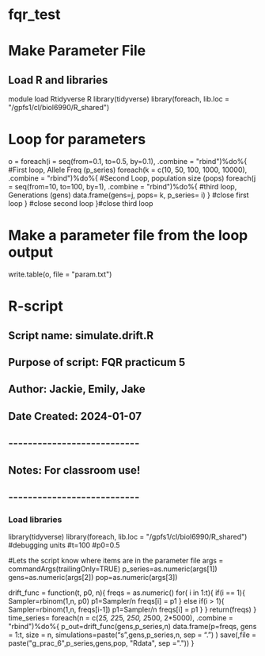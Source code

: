 # fqr_test

# Make Parameter File
## Load R and libraries

module load Rtidyverse
R
library(tidyverse)
library(foreach, lib.loc = "/gpfs1/cl/biol6990/R_shared")

# Loop for parameters
o = foreach(i = seq(from=0.1, to=0.5, by=0.1), .combine = "rbind")%do%{ #First loop, Allele Freq (p_series)
foreach(k = c(10, 50, 100, 1000, 10000), .combine = "rbind")%do%{ #Second Loop, population size (pops)
foreach(j = seq(from=10, to=100, by=1), .combine = "rbind")%do%{  #third loop, Generations (gens)
data.frame(gens=j, pops= k, p_series= i) } #close first loop
 } #close second loop
 }#close third loop
 # Make a parameter file from the loop output
 write.table(o, file = "param.txt")

# R-script
## Script name: simulate.drift.R
## Purpose of script: FQR practicum 5
## Author: Jackie, Emily, Jake
## Date Created: 2024-01-07
## ---------------------------
## Notes: For classroom use!
## ---------------------------
### Load libraries
library(tidyverse)
library(foreach, lib.loc = "/gpfs1/cl/biol6990/R_shared")
#debugging units
#t=100
#p0=0.5

#Lets the script know where items are in the parameter file
args = commandArgs(trailingOnly=TRUE)
p_series=as.numeric(args[1])
gens=as.numeric(args[2])
pop=as.numeric(args[3])

drift_func = function(t, p0, n){
freqs = as.numeric()
		for( i in 1:t){
			if(i == 1){
			Sampler=rbinom(1,n, p0)
			p1=Sampler/n
			freqs[i] = p1
					} else if(i > 1){
					Sampler=rbinom(1,n, freqs[i-1])
					p1=Sampler/n
					freqs[i] = p1
}
}
return(freqs)
}
time_series=
foreach(n = c(2*5, 2*25, 2*50, 2*500, 2*5000), .combine = "rbind")%do%{
p_out=drift_func(gens,p_series,n)
data.frame(p=freqs, gens = 1:t, size = n, simulations=paste(“s”,gens,p_series,n, sep = “.”) )
save(,file = paste("g_prac_6",p_series,gens,pop, "Rdata", sep ="."))
}
